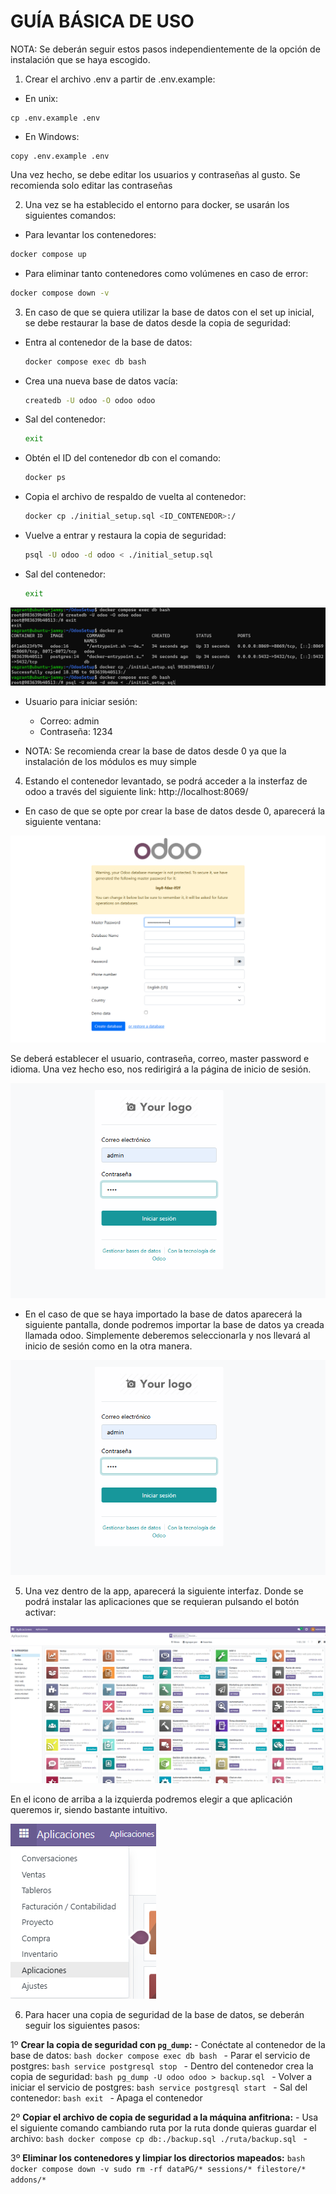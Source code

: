 # GUÍA BÁSICA DE USO

NOTA: Se deberán seguir estos pasos independientemente de la opción de instalación que se haya escogido.

1. Crear el archivo .env a partir de .env.example:

- En unix:
```
cp .env.example .env
```

- En Windows:
```
copy .env.example .env
```

Una vez hecho, se debe editar los usuarios y contraseñas al gusto. Se recomienda solo editar las contraseñas

2. Una vez se ha establecido el entorno para docker, se usarán los siguientes comandos:

- Para levantar los contenedores: 
``` bash
docker compose up
```

- Para eliminar tanto contenedores como volúmenes en caso de error:
``` bash
docker compose down -v
```

3. En caso de que se quiera utilizar la base de datos con el set up inicial, se debe restaurar la base de datos desde la copia de seguridad:
  - Entra al contenedor de la base de datos:
      ```bash
      docker compose exec db bash
      ```
  - Crea una nueva base de datos vacía:
      ```bash
      createdb -U odoo -O odoo odoo
      ```
  - Sal del contenedor:
      ```bash
      exit
      ```
  - Obtén el ID del contenedor db con el comando:
      ```bash
      docker ps
      ```
  - Copia el archivo de respaldo de vuelta al contenedor:
      ```bash
      docker cp ./initial_setup.sql <ID_CONTENEDOR>:/
      ```
  - Vuelve a entrar y restaura la copia de seguridad:
      ```bash
      psql -U odoo -d odoo < ./initial_setup.sql
      ```
  - Sal del contenedor:
      ```bash
      exit
      ```

![Ejemplo Importación Base de Datos](ejemploImportacionDb.png)

- Usuario para iniciar sesión:
  - Correo: admin
  - Contraseña: 1234

- NOTA: Se recomienda crear la base de datos desde 0 ya que la instalación de los módulos es muy simple

4. Estando el contenedor levantado, se podrá acceder a la insterfaz de odoo a través del siguiente link: http://localhost:8069/

- En caso de que se opte por crear la base de datos desde 0, aparecerá la siguiente ventana:

![Creación Base de Datos](setUpDbOdoo.png)

Se deberá establecer el usuario, contraseña, correo, master password e idioma. Una vez hecho eso, nos redirigirá a la página de inicio de sesión.

![Inicio de Sesión](inicioSesion.png)

- En el caso de que se haya importado la base de datos aparecerá la siguiente pantalla, donde podremos importar la base de datos ya creada llamada odoo. Simplemente deberemos seleccionarla y nos llevará al inicio de sesión como en la otra manera.

![Selección Base de Datos](inicioSesion.png)

5. Una vez dentro de la app, aparecerá la siguiente interfaz. Donde se podrá instalar las aplicaciones que se requieran pulsando el botón activar:

![Pantalla Apps](pantallaApps.png)

En el icono de arriba a la izquierda podremos elegir a que aplicación queremos ir, siendo bastante intuitivo.

![Menu Apps](menuApps.png)

6. Para hacer una copia de seguridad de la base de datos, se deberán seguir los siguientes pasos:

1º **Crear la copia de seguridad con `pg_dump`:**
    - Conéctate al contenedor de la base de datos:
      ```bash
      docker compose exec db bash
      ```
    - Parar el servicio de postgres:
      ```bash
      service postgresql stop
      ```
    - Dentro del contenedor crea la copia de seguridad:
      ```bash
      pg_dump -U odoo odoo > backup.sql
      ```
    - Volver a iniciar el servicio de postgres:
      ```bash
        service postgresql start
        ```
    - Sal del contenedor:
      ```bash
      exit
      ```
    - Apaga el contenedor
   
2º **Copiar el archivo de copia de seguridad a la máquina anfitriona:**
    - Usa el siguiente comando cambiando ruta por la ruta donde quieras guardar el archivo:
    ```bash
    docker compose cp db:./backup.sql ./ruta/backup.sql
    ```
    - 

3º **Eliminar los contenedores y limpiar los directorios mapeados:**
    ```bash
    docker compose down -v
    sudo rm -rf dataPG/* sessions/* filestore/* addons/*
    ```